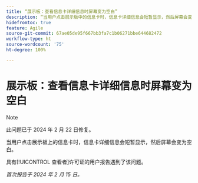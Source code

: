 ```yaml
---
title: “展示板：查看信息卡详细信息时屏幕变为空白”
description: “当用户点击展示板中的信息卡时，信息卡详细信息会短暂显示，然后屏幕会变为空白。”
hidefromtoc: true
feature: Agile
source-git-commit: 67ae05de95f667bb3fa7c1b06271bbe644682472
workflow-type: ht
source-wordcount: '75'
ht-degree: 100%

---
```



# 展示板：查看信息卡详细信息时屏幕变为空白

>[!NOTE]
>
>此问题已于 2024 年 2 月 22 日修复。

当用户点击展示板上的信息卡时，信息卡详细信息会短暂显示，然后屏幕会变为空白。

具有[!UICONTROL 查看者]许可证的用户报告遇到了该问题。

_首次报告于 2024 年 2 月 15 日。_
